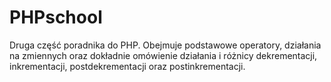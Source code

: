 # PHPschool
Druga część poradnika do PHP. Obejmuje podstawowe operatory, działania na zmiennych oraz dokładnie omówienie działania i różnicy dekrementacji, inkrementacji, postdekrementacji oraz postinkrementacji.
